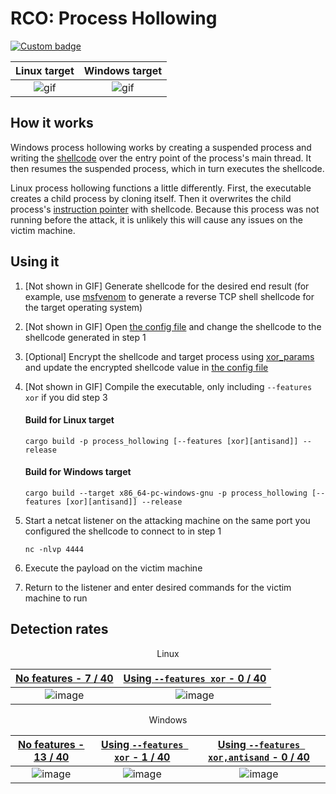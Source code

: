 # RCO: Process Hollowing

[![Custom badge](https://img.shields.io/endpoint?url=https%3A%2F%2Fraw.githubusercontent.com%2Fkmanc%2Fremote_code_oxidation%2Fmaster%2F.custom_shields%2Fprocess_hollowing.json)](https://github.com/kmanc/remote_code_oxidation/tree/master/process_hollowing)

Linux target               |  Windows target
:-------------------------:|:-------------------------:
![gif](https://user-images.githubusercontent.com/14863147/151645583-68e054fc-ba49-4691-bca6-4e924f8ad498.gif)  |  ![gif](https://user-images.githubusercontent.com/14863147/151642061-6df0f601-3f07-4e0c-aaf5-fbbc229de2e0.gif)


## How it works

Windows process hollowing works by creating a suspended process and writing the [shellcode](https://en.wikipedia.org/wiki/Shellcode) over the entry point of the process's main thread. It then resumes the suspended process, which in turn executes the shellcode.

Linux process hollowing functions a little differently. First, the executable creates a child process by cloning itself. Then it overwrites the child process's [instruction pointer](https://datacadamia.com/computer/instruction/instruction_pointer) with shellcode. Because this process was not running before the attack, it is unlikely this will cause any issues on the victim machine.

## Using it

1. [Not shown in GIF] Generate shellcode for the desired end result (for example, use [msfvenom](https://book.hacktricks.xyz/shells/shells/msfvenom) to generate a reverse TCP shell shellcode for the target operating system)
2. [Not shown in GIF] Open [the config file](https://github.com/kmanc/remote_code_oxidation/blob/master/rco_config/src/lib.rs) 
and change the shellcode to the shellcode generated in step 1
3. [Optional] Encrypt the shellcode and target process using [xor_params](https://github.com/kmanc/remote_code_oxidation/blob/master/xor_shellcode) and update the encrypted shellcode value in [the config file](https://github.com/kmanc/remote_code_oxidation/blob/master/rco_config/src/lib.rs)  
4. [Not shown in GIF] Compile the executable, only including `--features xor` if you did step 3

    #### Build for Linux target
    ```commandline
    cargo build -p process_hollowing [--features [xor][antisand]] --release
    ```

    #### Build for Windows target
    ```commandline
    cargo build --target x86_64-pc-windows-gnu -p process_hollowing [--features [xor][antisand]] --release
    ```
5. Start a netcat listener on the attacking machine on the same port you configured the shellcode to connect to in step 1
    ```commandline
    nc -nlvp 4444
    ```   
6. Execute the payload on the victim machine
7. Return to the listener and enter desired commands for the victim machine to run


## Detection rates


<p align="center"> Linux </p>

[No features - 7 / 40](https://kleenscan.com/scan_result/455ff90547b103920f1c15ecf9c7189031828105db42541d7b4af1ec35c3351b) | [Using `--features xor` - 0 / 40](https://kleenscan.com/scan_result/bc54ab43e9eb41f529eb79416a54b29db3c8730b5b04964ac3cc7f7d4e5c8517)
:-------------------------:|:-------------------------:
![image](https://user-images.githubusercontent.com/14863147/152622612-63ff6018-7c51-46bf-ab39-b602d7deb2c9.png) | ![image](https://user-images.githubusercontent.com/14863147/152622626-5f66edf1-9e66-4ead-8014-42df0259c1ce.png)

<p align="center"> Windows </p>

[No features - 13 / 40](https://kleenscan.com/scan_result/71843ced31794501973ee125c957a9c98b7194e6e47114aa6b3a22adf1dbf8b1) | [Using `--features xor` - 1 / 40](https://kleenscan.com/scan_result/78f3797dc160a38d75afec8c8ef98fe9f0221aef11089ca020d481df60028c21) | [Using `--features xor,antisand` - 0 / 40](https://kleenscan.com/scan_result/52369fcedfa0029ec43806ea3b6b74d3163cff5adc94e561faf4707bbe502c85)
:-------------------------:|:-------------------------:|:-------------------------:
![image](https://user-images.githubusercontent.com/14863147/152622727-917b3374-a951-4e13-805c-4face1aa00e9.png) | ![image](https://user-images.githubusercontent.com/14863147/152622738-85205628-10dd-4a19-849a-51139b0035f4.png) | ![image](https://user-images.githubusercontent.com/14863147/152622747-5a2492f8-aeb7-421a-b802-f694419e5720.png)
